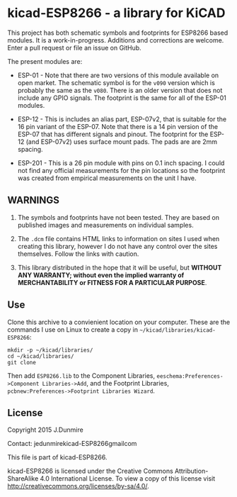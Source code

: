 kicad-ESP8266 - a library for KiCAD
=====================================
This project has both schematic symbols and footprints for ESP8266 based
modules. It is a work-in-progress. Additions and corrections are
welcome. Enter a pull request or file an issue on GitHub.

The present modules are:

  * ESP-01  - Note that there are two versions of this module available on
              open market. The schematic symbol is for the `v090` version
              which is probably the same as the `v080`. There is an older
              version that does not include any GPIO signals. The footprint
              is the same for all of the ESP-01 modules.

  * ESP-12  - This is includes an alias part, ESP-07v2, that is suitable
              for the 16 pin variant of the ESP-07. Note that there is a 14
              pin version of the ESP-07 that has different signals and
              pinout. The footprint for the ESP-12 (and ESP-07v2) uses
              surface mount pads. The pads are are 2mm spacing.

  * ESP-201 - This is a 26 pin module with pins on 0.1 inch spacing. I
              could not find any official measurements for the pin
              locations so the footprint was created from empirical
              measurements on the unit I have.

WARNINGS
---------
  1. The symbols and footprints have not been tested. They are
     based on published images and measurements on individual samples.

  2. The `.dcm` file contains HTML links to information on sites I used
     when creating this library, however I do not have any control over
     the sites themselves. Follow the links with caution.

  3. This library distributed in the hope that it will be useful,
     but __WITHOUT ANY WARRANTY; without even the implied warranty of__
     __MERCHANTABILITY or FITNESS FOR A PARTICULAR PURPOSE__.


Use
---
Clone this archive to a convienient location on your computer. These are
the commands I use on Linux to create a copy in
`~/kicad/libraries/kicad-ESP8266`:

    mkdir -p ~/kicad/libraries/
    cd ~/kicad/libraries/
    git clone 

Then add `ESP8266.lib` to the Component Libraries,
`eeschema:Preferences->Component Libraries->Add`, and the Footprint
Libraries, `pcbnew:Preferences->Footprint Libraries Wizard`.


License
-------
Copyright 2015 J.Dunmire

Contact: jedunmire<plus>kicad-ESP8266<at>gmail<dot>com

This file is part of kicad-ESP8266. 

kicad-ESP8266 is licensed under the Creative Commons Attribution-ShareAlike
4.0 International License. To view a copy of this license visit
http://creativecommons.org/licenses/by-sa/4.0/.
